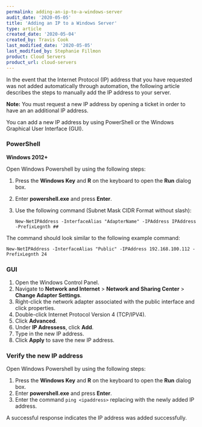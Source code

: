 ```yaml
---
permalink: adding-an-ip-to-a-windows-server
audit_date: '2020-05-05'
title: 'Adding an IP to a Windows Server'
type: article
created_date: '2020-05-04'
created_by: Travis Cook
last_modified_date: '2020-05-05'
last_modified_by: Stephanie Fillmon
product: Cloud Servers
product_url: cloud-servers
---
```



In the event that the Internet Protocol (IP) address that you have requested was not added automatically through automation, the following article describes the steps to manually add the IP address to your server. 

**Note:** You must request a new IP address by opening a ticket in order to have an an additional IP address.

You can add a new IP address by using PowerShell or the Windows Graphical User Interface (GUI).

### PowerShell

**Windows 2012+**

Open Windows Powershell by using the following steps:

1. Press the **Windows Key** and **R** on the keyboard to open the **Run** dialog box.
2. Enter **powershell.exe** and press **Enter**.
3. Use the following command (Subnet Mask CIDR Format without slash):
   
       New-NetIPAddress -InterfaceAlias "AdapterName" -IPAddress IPAddress -PrefixLegnth ## 
       
The command should look similar to the following example command:

    New-NetIPAddress -InterfaceAlias "Public" -IPAddress 192.168.100.112 -PrefixLegnth 24


### GUI

1. Open the Windows Control Panel.
2. Navigate to **Network and Internet** > **Network and Sharing Center** > **Change Adapter Settings**.
3. Right-click the network adapter associated with the public interface and click properties.
4. Double-click Internet Protocol Version 4 (TCP/IPV4).
6. Click **Advanced**.
7. Under **IP Adressess**, click **Add**.
8. Type in the new IP address.
9. Click **Apply** to save the new IP address.

### Verify the new IP address

Open Windows Powershell by using the following steps:

1. Press the **Windows Key** and **R** on the keyboard to open the **Run** dialog box.
2. Enter **powershell.exe** and press **Enter**.
3. Enter the command `ping <ipaddress>` replacing **<ipaddress>** with the newly added IP address.

A successful response indicates the IP address was added successfully.
